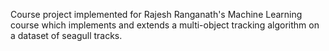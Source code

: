 Course project implemented for Rajesh Ranganath's Machine Learning course which implements and extends a multi-object tracking algorithm on a dataset of seagull tracks.